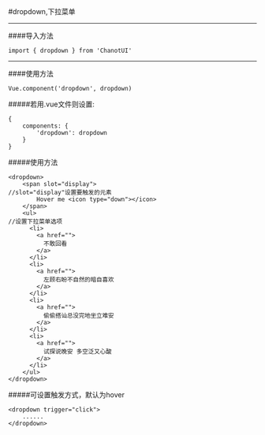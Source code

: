 #dropdown,下拉菜单

--------------

####导入方法

    import { dropdown } from 'ChanotUI'

--------------

####使用方法

    Vue.component('dropdown', dropdown)

#####若用.vue文件则设置:

    {
        components: {
            'dropdown': dropdown
        }
    }

#####使用方法

    <dropdown>
		<span slot="display">                                             //slot="display"设置要触发的元素
			Hover me <icon type="down"></icon>
		</span>
		<ul>                                                              //设置下拉菜单选项
          <li>
            <a href="">
              不敢回看
            </a>
          </li>
          <li>
            <a href="">
              左顾右盼不自然的暗自喜欢
            </a>
          </li>
          <li>
            <a href="">
              偷偷搭讪总没完地坐立难安
            </a>
          </li>
          <li>
            <a href="">
              试探说晚安 多空泛又心酸
            </a>
          </li>
        </ul>
    </dropdown>

#####可设置触发方式，默认为hover

	<dropdown trigger="click">
		......
	</dropdown>